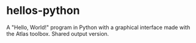 # hellos-python
A "Hello, World!" program in Python with a graphical interface made with the Atlas toolbox. Shared output version.
